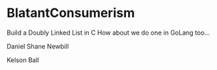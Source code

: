 # BlatantConsumerism

Build a Doubly Linked List in C
How about we do one in GoLang too...

Daniel Shane Newbill

Kelson Ball
